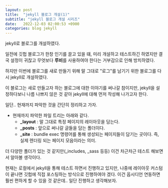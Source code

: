 ```yaml
---
layout: post
title:  "jekyll 블로그 개설(1)"
subtitle: "jekyll 블로그 개설 시리즈"
date:   2022-12-03 02:00:53 +0900
categories: blog jekyll
---
```


jekyll로 블로그를 개설하였다.

일전에 깃헙 블로그가 한창 인기를 끌고 있을 떄, 미리 개설하고 테스트하긴 하였지만
결국 설정이 귀찮고 무엇보다 **루비**를 사용하여야 한다는 거부감으로 인해 방치하였다.

하지만 이번에 블로그를 새로 만들기 위해 말 그대로 "로그"를 남기기 위한 블로그를 다시 jekyll로 개설하였다.

이 블로그는 새로 만들고자 하는 블로그에 대한 이야기를 써나갈 참이지만,
jekyll을 설정하다보니 나름 나쁘지 않은 것 같아 jekyll에 대해 먼저 작성해 나가고자 한다.

일단.. 현재까지 파악한 것을 간단히 정리하고 가자.

- 현재까지 파악한 파일 트리는 아래와 같다.
  - **_layout** : 말 그대로 특정 페이지의 레이아웃을 담는다.
  - **_posts** : 앞으로 써나갈 글들을 담는 폴더이다.
  - **_site** : bundle exec 명령어를 통해 생성되는 페이지들이 담기는 곳이다.
  즉, 실제 렌더링 되는 페이지 모음이라는 의미.

더 다양한 폴더가 있는 것 같지만(_includes, _sass 등등) 이건 차근차근 테스트 해보면서 알아볼 생각이다.

현재는 로컬에서 jekyll을 통해 테스트 하면서 진행하고 있지만, 나중에 레이아웃 커스텀이 끝나면 깃헙에 직접 포스팅하는 방식으로 진행하여야 겠다. 이건 옵시디언 연동하면 훨씬 편하게 할 수 있을 것 같은데.. 일단 진행하고 생각해보자.